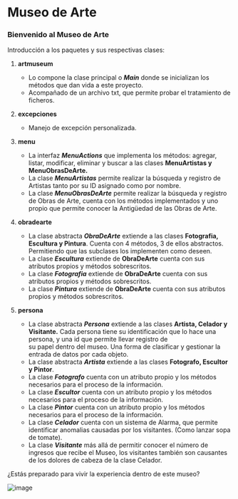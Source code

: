 # Museo de Arte 

### Bienvenido al Museo de Arte

Introducción a los paquetes y sus respectivas clases: 
1. **artmuseum**
   * Lo compone la clase principal o **_Main_** donde se inicializan los métodos que dan vida a este proyecto.
   * Acompañado de un archivo txt, que permite probar el tratamiento de ficheros.
   
2. **excepciones**
   * Manejo de excepción personalizada.

3. **menu**
    * La interfaz **_MenuActions_** que implementa los métodos: agregar, listar, modificar, eliminar y buscar a las  clases **MenuArtistas y MenuObrasDeArte.**
    * La clase **_MenuArtistas_** permite realizar la búsqueda y registro de Artistas tanto por su ID asignado como por nombre.
    * La clase **_MenuObrasDeArte_** permite realizar la búsqueda y registro de Obras de Arte, cuenta con los métodos implementados y uno propio que permite conocer la Antigüedad de las Obras de Arte.
   
4. **obradearte**
    * La clase abstracta **_ObraDeArte_** extiende a las clases **Fotografia, Escultura y Pintura**. Cuenta con 4 métodos, 3 de ellos abstractos. Permitiendo que las subclases los implementen como  deseen.
    * La clase **_Escultura_** extiende de **ObraDeArte** cuenta con sus atributos propios y métodos sobrescritos.
    * La clase **_Fotografia_** extiende de **ObraDeArte** cuenta con sus atributos propios y métodos sobrescritos.
    * La clase **_Pintura_** extiende de **ObraDeArte** cuenta con sus atributos propios y métodos sobrescritos.
   
5. **persona**
    * La clase abstracta **_Persona_** extiende a las clases **Artista, Celador y Visitante.** Cada persona tiene su identificación que lo hace una persona, y una id que permite llevar registro de  
   su papel dentro del museo. Una forma de clasificar y gestionar la entrada de datos por cada objeto. 
    * La clase abstracta **_Artista_** extiende a las clases **Fotografo, Escultor y Pintor**.
    * La clase **_Fotografo_** cuenta con un atributo propio y los métodos necesarios para el proceso de la información.
    * La clase **_Escultor_** cuenta con un atributo propio y los métodos necesarios para el proceso de la información.
    * La clase **_Pintor_** cuenta con un atributo propio y los métodos necesarios para el proceso de la información.
    * La clase **_Celador_** cuenta con un sistema de Alarma, que permite identificar anomalias causadas por los visitantes. (Como lanzar sopa de tomate).
    * La clase **_Visitante_** más allá de permitir conocer el número de ingresos que recibe el Museo, los visitantes también son causantes de los dolores de cabeza de la clase Celador. 
   

¿Estás preparado para vivir la experiencia dentro de este museo? 

![image](https://github.com/Anamsaa/Art_museum/assets/147981377/8372b339-0cf0-4ab5-8fe1-e10642abaf0f)
